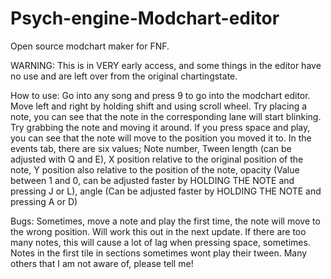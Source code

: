 # Psych-engine-Modchart-editor
Open source modchart maker for FNF.

WARNING: This is in VERY early access, and some things in the editor have no use and are left over from the original chartingstate.

How to use:
Go into any song and press 9 to go into the modchart editor.
Move left and right by holding shift and using scroll wheel.
Try placing a note, you can see that the note in the corresponding lane will start blinking. Try grabbing the note and moving it around. If you press space and play, you can see that the note will move to the position you moved it to.
In the events tab, there are six values; Note number, Tween length (can be adjusted with Q and E), X position relative to the original position of the note, Y position also relative to the position of the note, opacity (Value between 1 and 0, can be adjusted faster by HOLDING THE NOTE and pressing J or L), angle (Can be adjusted faster by HOLDING THE NOTE and pressing A or D)

Bugs:
Sometimes, move a note and play the first time, the note will move to the wrong position. Will work this out in the next update.
If there are too many notes, this will cause a lot of lag when pressing space, sometimes.
Notes in the first tile in sections sometimes wont play their tween.
Many others that I am not aware of, please tell me!
